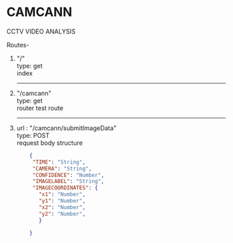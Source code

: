 # CAMCANN
CCTV VIDEO ANALYSIS

Routes-
  1. "/"<br>
    type: get<br>
    index<br>
    <hr />
  2. "/camcann"<br>
      type: get<br>
      router test route<br>
      <hr />
  3. url : "/camcann/submitImageData"<br>
     type: POST<br>
     request body structure
     ```json
         {
          "TIME": "String",
          "CAMERA": "String",
          "CONFIDENCE": "Number",
          "IMAGELABEL": "String",
          "IMAGECOORDINATES": {
            "x1": "Number",
            "y1": "Number",
            "x2": "Number",
            "y2": "Number",
            }
         
         }
        ```
